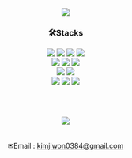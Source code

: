 <div align=center>
  <!-- <img src="https://capsule-render.vercel.app/api?type=waving&color=75BDE0&height=165&section=header&text=Jiwon&nbsp;GitHub!&fontSize=50&fontColor=FFFFFF&fontAlign=32" /> -->
  <img src="https://capsule-render.vercel.app/api?type=waving&color=ACFFB3&height=165&section=header&text=Jiwon's&nbsp;GitHub!&fontSize=50&fontColor=FFFFFF&fontAlign=32" />

</div>
<div align=center><h3>🛠Stacks</h3></div>
<div align=center>
  <img src="https://img.shields.io/badge/Java-007396?style=flat-square&logo=java&logoColor=white">
  <img src="https://img.shields.io/badge/Spring-6DB33F?style=flat-square&logo=spring&logoColor=white">
  <img src="https://img.shields.io/badge/SpringBoot-6DB33F?style=flat-square&logo=springboot&logoColor=white">
  <img src="https://img.shields.io/badge/Python-3776AB?style=flat-square&logo=python&logoColor=white">
</div>

<div align=center>
  <img src="https://img.shields.io/badge/HTML5-E34F26?style=flat-square&logo=html5&logoColor=white">
  <img src="https://img.shields.io/badge/CSS-1572B6?style=flat-square&logo=css3&logoColor=white">
  <img src="https://img.shields.io/badge/JavaScript-F7DF1E?style=flat-square&logo=Javascript&logoColor=black">
</div>

<div align=center>
  <img src="https://img.shields.io/badge/Oracle-F80000?style=flat-square&logo=oracle&logoColor=white">
  <img src="https://img.shields.io/badge/MySQL-4479A1?style=flat-square&logo=mysql&logoColor=white">
</div>

<div align=center>
  <img src="https://img.shields.io/badge/VS Code-007ACC?style=flat-square&logo=Visual Studio Code&logoColor=white">
  <img src="https://img.shields.io/badge/Git-F05032?style=flat-square&logo=Git&logoColor=white">
  <img src="https://img.shields.io/badge/GitHub-181717?style=flat-square&logo=GitHub&logoColor=white">
</div>

<br><br>

<div align=center>
  <img src="https://github-readme-stats.vercel.app/api?username=jijiji1299&show_icons=true&theme=dark">
  <!-- <img src="https://github-readme-stats.vercel.app/api/top-langs/?username=jijiji1299&layout=compact&theme=dark"> -->
  <br><br>
</div>


<br>
<div align="center">
  ✉Email : <a href="mailto:kimjiwon0384@gmail.com">kimjiwon0384@gmail.com</a>
</div>







<!--
**jijiji1299/jijiji1299** is a ✨ _special_ ✨ repository because its `README.md` (this file) appears on your GitHub profile.

Here are some ideas to get you started:

- 🔭 I’m currently working on ...
- 🌱 I’m currently learning ...
- 👯 I’m looking to collaborate on ...
- 🤔 I’m looking for help with ...
- 💬 Ask me about ...
- 📫 How to reach me: ...
- 😄 Pronouns: ...
- ⚡ Fun fact: ...
-->

